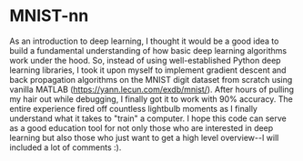 # MNIST-nn
As an introduction to deep learning, I thought it would be a good idea to build a fundamental understanding of how basic deep learning algorithms work under the hood. So, instead of using well-established Python deep learning libraries, I took it upon myself to implement gradient descent and back propagation algorithms on the MNIST digit dataset from scratch using vanilla MATLAB (https://yann.lecun.com/exdb/mnist/). After hours of pulling my hair out while debugging, I finally got it to work with 90% accuracy. The entire experience fired off countless lightbulb moments as I finally understand what it takes to "train" a computer. I hope this code can serve as a good education tool for not only those who are interested in deep learning but also those who just want to get a high level overview--I will included a lot of comments :).
